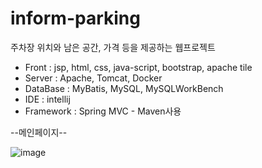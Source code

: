 # inform-parking
주차장 위치와 남은 공간, 가격 등을 제공하는 웹프로젝트

* Front : jsp, html, css, java-script, bootstrap, apache tile
* Server : Apache, Tomcat, Docker
* DataBase : MyBatis, MySQL, MySQLWorkBench
* IDE : intellij
* Framework : Spring MVC - Maven사용


--메인페이지--

![image](https://user-images.githubusercontent.com/45596085/211013104-9ddd3d5b-3382-4ecc-871b-6b284ea06a01.png)

